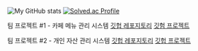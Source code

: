![My GitHub stats](https://github-readme-stats.vercel.app/api?username=Kimgooner)
[![Solved.ac Profile](http://mazassumnida.wtf/api/v2/generate_badge?boj=whitedoggy)](https://solved.ac/whitedoggy/)

팀 프로젝트 #1 - 카페 메뉴 관리 시스템
[깃헙 레포지토리](https://github.com/prgrms-be-devcourse/NBE6-8-1-Thirteam)
[깃험 프로젝트](https://github.com/users/Kimgooner/projects/3)

팀 프로젝트 #2 - 개인 자산 관리 시스템
[깃헙 레포지토리](https://github.com/prgrms-be-devcourse/NBE6-8-2-Team02)
[깃헙 프로젝트](https://github.com/orgs/prgrms-be-devcourse/projects/235) 
